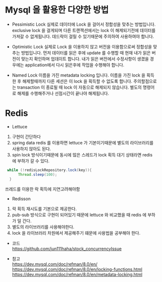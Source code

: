 # Mysql 을 활용한 다양한 방법   

- Pessimistic Lock
실제로 데이터에 Lock 을 걸어서 정합성을 맞추는 방법입니다. exclusive lock 을 걸게되며 다른 트랜잭션에서는 lock 이 해제되기전에 데이터를 가져갈 수 없게됩니다.
데드락이 걸릴 수 있기때문에 주의하여 사용하여야 합니다.

- Optimistic Lock
실제로 Lock 을 이용하지 않고 버전을 이용함으로써 정합성을 맞추는 방법입니다. 먼저 데이터를 읽은 후에 update 를 수행할 때 현재 내가 읽은 버전이 맞는지 확인하며 업데이트 합니다. 내가 읽은 버전에서 수정사항이 생겼을 경우에는 application에서 다시 읽은후에 작업을 수행해야 합니다.

- Named Lock
이름을 가진 metadata locking 입니다. 이름을 가진 lock 을 획득한 후 해제할때까지 다른 세션은 이 lock 을 획득할 수 없도록 합니다. 주의할점으로는 transaction 이 종료될 때 lock 이 자동으로 해제되지 않습니다. 별도의 명령어로 해제를 수행해주거나 선점시간이 끝나야 해제됩니다.

# Redis

- Lettuce
1. 구현이 간단하다
2. spring data redis 를 이용하면 lettuce 가 기본이기때문에 별도의 라이브러리를 사용하지 않아도 된다.
3. spin lock 방식이기때문에 동시에 많은 스레드가 lock 획득 대기 상태라면 redis 에 부하가 갈 수 있다.

```java
 while (!redisLockRepository.lock(key)){
      Thread.sleep(100);
  }
```
쓰레드를 이용한 락 획득에 지연고려해야함

- Redisson
1. 락 획득 재시도를 기본으로 제공한다.
2. pub-sub 방식으로 구현이 되어있기 때문에 lettuce 와 비교했을 때 redis 에 부하가 덜 간다.
3. 별도의 라이브러리를 사용해야한다.
4. lock 을 라이브러리 차원에서 제공해주기 떄문에 사용법을 공부해야 한다.

- 코드   
https://github.com/jun111haha/stock_concurrencyIssue

- 참고   
https://dev.mysql.com/doc/refman/8.0/en/   
https://dev.mysql.com/doc/refman/8.0/en/locking-functions.html   
https://dev.mysql.com/doc/refman/8.0/en/metadata-locking.html   
